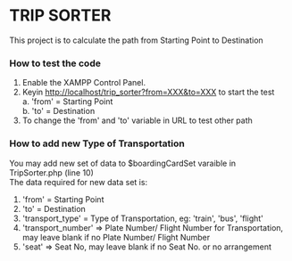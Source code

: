 # TRIP SORTER
This project is to calculate the path from Starting Point to Destination

### How to test the code
1. Enable the XAMPP Control Panel.
2. Keyin [http://localhost/trip_sorter?from=XXX&to=XXX](http://localhost/trip_sorter?from=XXX&to=XXX "Trip Sorter") to start the test<br />
   a. 'from' = Starting Point<br />
   b. 'to' = Destination
3. To change the 'from' and 'to' variable in URL to test other path

### How to add new Type of Transportation
You may add new set of data to $boardingCardSet varaible in TripSorter.php (line 10)<br />
The data required for new data set is:
1. 'from' = Starting Point
2. 'to' = Destination
3. 'transport_type' = Type of Transportation, eg: 'train', 'bus', 'flight'
4. 'transport_number' => Plate Number/ Flight Number for Transportation, may leave blank if no Plate Number/ Flight Number
5. 'seat' => Seat No, may leave blank if no Seat No. or no arrangement
